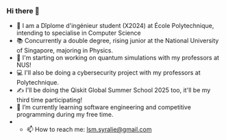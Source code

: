 ### Hi there 👋

- 📖 I am a Dîplome d'ingénieur student (X2024) at École Polytechnique, intending to specialise in Computer Science
- 📚 Concurrently a double degree, rising junior at the National University of Singapore, majoring in Physics.
- 🔭 I'm starting on working on quantum simulations with my professors at NUS!
- 💻 I'll also be doing a cybersecurity project with my professors at Polytechnique.
- ✍️ I'll be doing the Qiskit Global Summer School 2025 too, it'll be my third time participating!
- 🌱 I’m currently learning software engineering and competitive programming during my free time.
- - 📫 How to reach me: lsm.syralie@gmail.com
  
<!--
**syralie/syralie** is a ✨ _special_ ✨ repository because its `README.md` (this file) appears on your GitHub profile.

Here are some ideas to get you started:

- 🔭 I’m currently working on ...
- 🌱 I’m currently learning ...
- 👯 I’m looking to collaborate on ...
- 🤔 I’m looking for help with ...
- 💬 Ask me about ...
- 📫 How to reach me: ...
- 😄 Pronouns: ...
- ⚡ Fun fact: ...
-->
